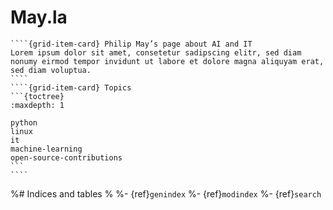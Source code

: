 # May.la

`````{grid} 2
````{grid-item-card} Philip May’s page about AI and IT
Lorem ipsum dolor sit amet, consetetur sadipscing elitr, sed diam nonumy eirmod tempor invidunt ut labore et dolore magna aliquyam erat, sed diam voluptua.
````
````{grid-item-card} Topics
```{toctree}
:maxdepth: 1

python
linux
it
machine-learning
open-source-contributions
```
````
`````

%# Indices and tables
%
%- {ref}`genindex`
%- {ref}`modindex`
%- {ref}`search`
